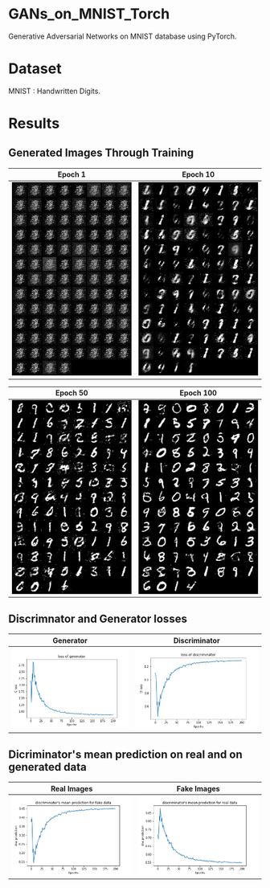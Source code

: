 # GANs_on_MNIST_Torch
Generative Adversarial Networks on MNIST database using PyTorch.


# Dataset
MNIST : Handwritten Digits.

# Results

## Generated Images Through Training

Epoch 1           |  Epoch 10
:-------------------------:|:-------------------------:
![Epoch 1](./fake_mnist/sample_0.png)  |  ![Epoch 10](./fake_mnist/sample_9.png)

Epoch  50           |  Epoch 100
:-------------------------:|:-------------------------:
![Epoch 50](./fake_mnist/sample_49.png)  |  ![Epoch 200](./fake_mnist/sample_199.png)

## Discrimnator and Generator losses

Generator           |  Discriminator
:-------------------------:|:-------------------------:
![loss of generator](./losses_mnist/g_loss.png)  |  ![loss of discriminator](./losses_mnist/d_loss.png)

## Dicriminator's mean prediction on real and on generated data

Real Images           |  Fake Images
:-------------------------:|:-------------------------:
![discrimantor's mean prediciton on real images](./losses_mnist/d_on_fake.png)  |  ![discrimantor's mean prediciton on fake images](./losses_mnist/d_on_real.png)

